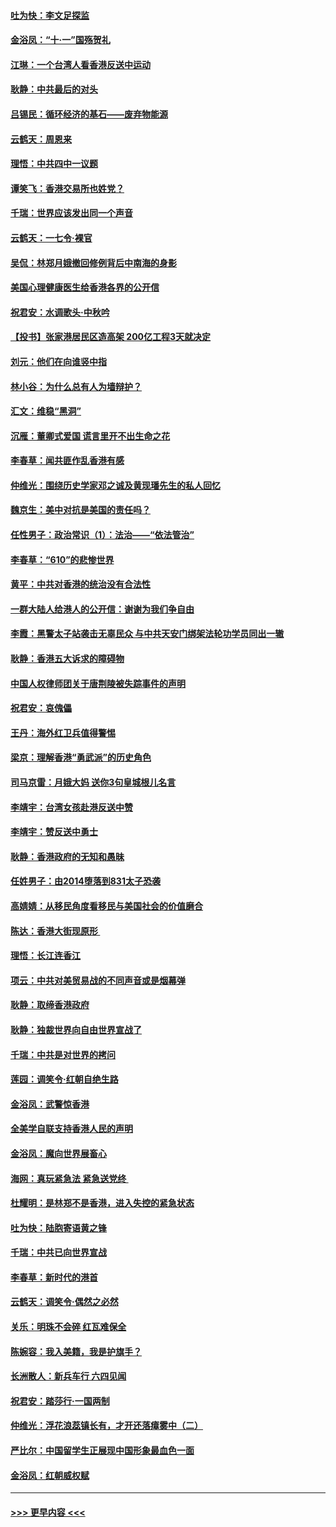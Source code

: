 #### [吐为快：李文足探监](../pages/nsc993/n11509622.md?t=09092355) 
#### [金浴凤：“十‧一”国殇贺礼](../pages/nsc993/n11509593.md?t=09092355) 
#### [江琳：一个台湾人看香港反送中运动](../pages/nsc993/n11509211.md?t=09092355) 
#### [耿静：中共最后的对头](../pages/nsc993/n11508308.md?t=09092355) 
#### [吕锡民：循环经济的基石——废弃物能源](../pages/nsc993/n11508212.md?t=09092355) 
#### [云鹤天：周恩来](../pages/nsc993/n11508055.md?t=09092355) 
#### [理悟：中共四中一议题](../pages/nsc993/n11507782.md?t=09092355) 
#### [谭笑飞：香港交易所也姓党？](../pages/nsc993/n11507753.md?t=09092355) 
#### [千瑞：世界应该发出同一个声音](../pages/nsc993/n11507290.md?t=09092355) 
#### [云鹤天：一七令‧裸官](../pages/nsc993/n11507177.md?t=09092355) 
#### [吴侃：林郑月娥撤回修例背后中南海的身影](../pages/nsc993/n11506876.md?t=09092355) 
#### [美国心理健康医生给香港各界的公开信](../pages/nsc993/n11506809.md?t=09092355) 
#### [祝君安：水调歌头‧中秋吟](../pages/nsc993/n11506758.md?t=09092355) 
#### [【投书】张家港居民区造高架 200亿工程3天就决定](../pages/nsc993/n11506682.md?t=09092355) 
#### [刘元：他们在向谁竖中指](../pages/nsc993/n11505384.md?t=09092355) 
#### [林小谷：为什么总有人为墙辩护？](../pages/nsc993/n11505226.md?t=09092355) 
#### [汇文：维稳“黑洞”](../pages/nsc993/n11504347.md?t=09092355) 
#### [沉雁：董卿式爱国 谎言里开不出生命之花](../pages/nsc993/n11503215.md?t=09092355) 
#### [李春草：闻共匪作乱香港有感](../pages/nsc993/n11503072.md?t=09092355) 
#### [仲维光：围绕历史学家邓之诚及黄现璠先生的私人回忆](../pages/nsc993/n11501330.md?t=09092355) 
#### [魏京生：美中对抗是美国的责任吗？](../pages/nsc993/n11500723.md?t=09092355) 
#### [任性男子：政治常识（1）：法治——“依法管治”](../pages/nsc993/n11500791.md?t=09092355) 
#### [李春草：“610”的悲惨世界](../pages/nsc993/n11501141.md?t=09092355) 
#### [黄平：中共对香港的统治没有合法性](../pages/nsc993/n11499473.md?t=09092355) 
#### [一群大陆人给港人的公开信：谢谢为我们争自由](../pages/nsc993/n11500402.md?t=09092355) 
#### [李霞：黑警太子站袭击无辜民众 与中共天安门绑架法轮功学员同出一辙](../pages/nsc993/n11499805.md?t=09092355) 
#### [耿静：香港五大诉求的障碍物](../pages/nsc993/n11497578.md?t=09092355) 
#### [中国人权律师团关于唐荆陵被失踪事件的声明](../pages/nsc993/n11500014.md?t=09092355) 
#### [祝君安：哀傀儡](../pages/nsc993/n11499776.md?t=09092355) 
#### [王丹：海外红卫兵值得警惕](../pages/nsc993/n11498138.md?t=09092355) 
#### [梁京：理解香港“勇武派”的历史角色](../pages/nsc993/n11498006.md?t=09092355) 
#### [司马京雷：月娥大妈  送你3句皇城根儿名言](../pages/nsc993/n11497885.md?t=09092355) 
#### [李靖宇：台湾女孩赴港反送中赞](../pages/nsc993/n11497721.md?t=09092355) 
#### [李靖宇：赞反送中勇士](../pages/nsc993/n11497452.md?t=09092355) 
#### [耿静：香港政府的无知和愚昧](../pages/nsc993/n11494238.md?t=09092355) 
#### [任姓男子：由2014堕落到831太子恐袭](../pages/nsc993/n11496683.md?t=09092355) 
#### [高婧婧：从移民角度看移民与美国社会的价值磨合](../pages/nsc993/n11495757.md?t=09092355) 
#### [陈达：香港大街现原形 ](../pages/nsc993/n11495441.md?t=09092355) 
#### [理悟：长江连香江](../pages/nsc993/n11495377.md?t=09092355) 
#### [项云：中共对美贸易战的不同声音或是烟幕弹](../pages/nsc993/n11494929.md?t=09092355) 
#### [耿静：取缔香港政府](../pages/nsc993/n11494218.md?t=09092355) 
#### [耿静：独裁世界向自由世界宣战了](../pages/nsc993/n11494190.md?t=09092355) 
#### [千瑞：中共是对世界的拷问](../pages/nsc993/n11493021.md?t=09092355) 
#### [莲园：调笑令‧红朝自绝生路](../pages/nsc993/n11493011.md?t=09092355) 
#### [金浴凤：武警惊香港](../pages/nsc993/n11492994.md?t=09092355) 
#### [全美学自联支持香港人民的声明](../pages/nsc993/n11492630.md?t=09092355) 
#### [金浴凤：魔向世界展畜心](../pages/nsc993/n11492599.md?t=09092355) 
#### [海网：真玩紧急法 紧急送党终 ](../pages/nsc993/n11492535.md?t=09092355) 
#### [杜耀明：是林郑不是香港，进入失控的紧急状态](../pages/nsc993/n11491420.md?t=09092355) 
#### [吐为快：陆胞寄语黄之锋](../pages/nsc993/n11491117.md?t=09092355) 
#### [千瑞：中共已向世界宣战](../pages/nsc993/n11490123.md?t=09092355) 
#### [李春草：新时代的港首](../pages/nsc993/n11489864.md?t=09092355) 
#### [云鹤天：调笑令·偶然之必然](../pages/nsc993/n11489701.md?t=09092355) 
#### [关乐：明珠不会碎 红瓦难保全](../pages/nsc993/n11489647.md?t=09092355) 
#### [陈婉容：我入美籍，我是护旗手？](../pages/nsc993/n11487908.md?t=09092355) 
#### [长洲散人：新兵车行 六四见闻](../pages/nsc993/n11487729.md?t=09092355) 
#### [祝君安：踏莎行‧一国两制](../pages/nsc993/n11487699.md?t=09092355) 
#### [仲维光：浮花浪蕊镇长有，才开还落瘴雾中（二）](../pages/nsc993/n11483286.md?t=09092355) 
#### [严比尔：中国留学生正展现中国形象最血色一面](../pages/nsc993/n11485145.md?t=09092355) 
#### [金浴凤：红朝威权赋](../pages/nsc993/n11485191.md?t=09092355) 

----
#### [ >>> 更早内容 <<< ](../indexes/nsc993-earlier.md)
